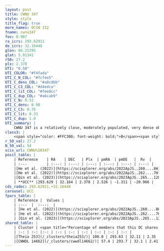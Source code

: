 ```yaml
---
layout: post
title: CWNU 347
style: style
title_flag: true
more_names: OCSN 152
fname: cwnu347
fov: 0.907
ra_icrs: 293.62911
de_icrs: 32.16448
glon: 66.21295
glat: 5.91341
r50: 27.2
plx: 2.378
UTI: "0.58"
UTI_COLOR: "#f4fada"
UTI_C_N_COL: "#fcfee5"
UTI_C_dens_COL: "#a8cdbb"
UTI_C_C3_COL: "#d4edca"
UTI_C_lit_COL: "#fee8cc"
UTI_C_dup_COL: "#a6cab9"
UTI_C_N: 0.52
UTI_C_dens: 0.98
UTI_C_C3: 0.75
UTI_C_lit: 0.33
UTI_C_dup: 1.0
UTI_summary: |
    CWNU 347 is a relatively close, moderately populated, very dense object of high C3 quality. It was recently reported in the literature. This object shares a large percentage of members with 2 later reported entries.
class3: |
    <span style="color: #FFC300; font-weight: bold;">B</span><span style="color: green; font-weight: bold;">A</span>
r_50_val: 27.2
N_50_val: 54
scix_url: CWNU%20347
posit_table: |
    | Reference    | RA    | DEC   | Plx  | pmRA  | pmDE   |  Rv  |
    | :---         | :---: | :---: | :---: | :---: | :---: | :---: |
    |[He et al. (2022)](https://scixplorer.org/abs/2022ApJS..260....8H) | 293.636 | 32.193 | 2.38 | 2.46 | -1.31 | -19.1 |
    |[He et al. (2022)](https://scixplorer.org/abs/2022ApJS..262....7H) | 293.612 | 32.151 | 2.412 | 2.617 | -1.327 | -- |
    |[Qin et al. (2023)](https://scixplorer.org/abs/2023ApJS..265...12Q) | 293.54 | 32.08 | 2.3 | 2.15 | -1.5 | -19.48 |
    | **UCC** |293.629 | 32.164 | 2.378 | 2.526 | -1.311 | -20.966 | 
cds_radec: 293.62911,+32.16448
carousel: UCC
fpars_table: |
    | Reference |  Values |
    | :---  |  :---:  |
    | [He et al. (2022)](https://scixplorer.org/abs/2022ApJS..260....8H) | `AG=0.25, m-M=8.2, logAge=7.7, Z=0.018` |
    | [He et al. (2022)](https://scixplorer.org/abs/2022ApJS..262....7H) | `A0=0.1, logAge=7.6` |
    | [Qin et al. (2023)](https://scixplorer.org/abs/2023ApJS..265...12Q) | `E(B-V)=0.13, m-M=8.64, logt=7.7` |
shared_table: |
    | Cluster | <span title="Percentage of members that this OC shares with the ones listed">%</span>   | RA   | DEC   | Plx   | pmRA  | pmDE  | Rv | UTI |
    | :-: | :-: |:-: | :-: | :-: | :-: | :-: | :-: | :-: |
    |[Theia 253](/_clusters/theia253/)| 100.0 | 293.63 | 32.11 | 2.35 | 2.44 | -1.33 | -19.42 |0.18 |
    |[CWWDL 14662](/_clusters/cwwdl14662/)| 57.4 | 293.7 | 32.1 | 2.41 | 2.68 | -1.33 | -20.77 |0.0 |
---
```


